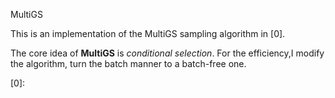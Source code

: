 MultiGS

This is an implementation of the MultiGS sampling algorithm in [0].

The core idea of **MultiGS** is *conditional selection*. For the 
efficiency,I modify the algorithm, turn the batch manner to a 
batch-free one.

[0]: